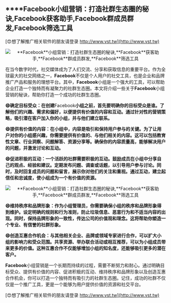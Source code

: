 ## ****Facebook**小组营销：打造社群生态圈的秘诀,**Facebook**获客助手,**Facebook**群成员群发,**Facebook**筛选工具**

[😍想了解推广相关软件的朋友请登录 http://www.vst.tw](http://www.vst.tw)

 <center><img src="https://vst.tw/MP4/tuiguang/png/8.png" alt="**Facebook**小组营销：打造社群生态圈的秘诀,**Facebook**获客助手,**Facebook**群成员群发,**Facebook**筛选工具"></center>

在当今数字时代，社交媒体成为了人们交流、分享和获取信息的重要平台。作为全球最大的社交网络之一，**Facebook**不仅是个人用户的社交工具，也是企业和品牌推广产品和服务的理想平台。其中，**Facebook**小组是一个强大的工具，可以帮助企业打造一个独特而有凝聚力的社群生态圈。本文将介绍一些关于**Facebook**小组营销的秘诀，帮助你打造一个成功的社群生态圈。

**😄确定目标受众：在创建**Facebook**小组之前，首先要明确你的目标受众是谁。了解他们的兴趣、需求和偏好，以便提供有价值的内容和互动。通过针对性的营销策略，吸引潜在客户加入你的小组，并与他们建立联系。**

**😄提供有价值的内容：在小组中，内容是吸引和保持用户参与的关键。为了让用户对你的小组感兴趣，你需要提供有价值的、与他们相关的内容。这可以包括教育性文章、行业洞察、问题解答、资源分享等。确保你的内容质量高，能够解决用户的问题，并激发讨论和互动。**

**😄促进积极的互动：一个活跃的社群需要积极的互动。鼓励成员在小组中分享自己的观点、经验和建议。定期发布问题、调查或话题，以引导用户参与讨论。同时，及时回复成员的问题和留言，展示你对他们的关注和重视。通过互动，建立起信任和忠诚度，使小组成为一个有价值的资源。**

 <center><img src="https://vst.tw/MP4/tuiguang/png/1.png" alt="**Facebook**小组营销：打造社群生态圈的秘诀,**Facebook**获客助手,**Facebook**群成员群发,**Facebook**筛选工具"></center>

**😄维持秩序和品牌形象：作为小组管理员，你需要确保小组的秩序和品牌形象得到维护。设定明确的规则和行为准则，防止垃圾信息、恶意行为和不适当内容的出现。同时，保持品牌形象的一致性，传达公司的价值观和理念。这将帮助你塑造一个专业、有信誉的社群形象。**

**😄创造互惠合作机会：与其他相关企业、品牌或领域专家进行合作，可以扩大小组的影响力和受众范围。共享资源、举办联合活动或相互推荐，可以为小组成员带来更多的价值。这种互惠合作不仅能够增加小组的知名度，还能够吸引更多的潜在客户。**

**Facebook**小组营销是一个长期而持续的过程，需要不断努力和耐心。通过明确目标受众、提供有价值的内容、促进积极的互动、维持秩序和品牌形象以及创造互惠合作机会，你可以打造一个独特而有吸引力的社群生态圈。记住，成功的社群不仅仅是一个推广工具，更是一个能够为用户提供价值的资源和社交平台。

[😍想了解推广相关软件的朋友请登录 http://www.vst.tw](http://www.vst.tw)



